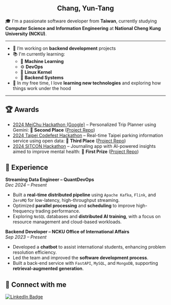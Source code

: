 <h2 align="center">Chang, Yun-Tang</h2>


🎓 I'm a passionate software developer from **Taiwan**, currently studying **Computer Science and Information Engineering** at **National Cheng Kung University (NCKU)**.

---

- 🔭 I’m working on **backend development** projects  
- 📚 I'm currently learning:  
  - 🤖 **Machine Learning**  
  - ⚙️ **DevOps**  
  - 🧠 **Linux Kernel**  
  - 🔌 **Backend Systems**
- 🌱 In my free time, I love **learning new technologies** and exploring how things work under the hood  
---

## 🏆 Awards

- [2024 MeiChu Hackathon (Google)](https://2024.meichuhackathon.org/) – Personalized Trip Planner using Gemini: 🥈 **Second Place** ([Project Repo](https://github.com/vaclisinc/Travelity))
- [2024 Taipei Codefest Hackathon](https://codefest-2024fall.taipei/) – Real-time Taipei parking information service using open data: 🥉 **Third Place** ([Project Repo](https://github.com/vaclisinc/vaclis-TownPass-Services))
- [2024 SITCON Hackathon](https://hackathon.sitcon.org/2024/) – Journaling app with AI-powered insights aimed to improve mental health: 🥇 **First Prize** ([Project Repo](https://github.com/Andrewtangtang/CCdiary-backend))

## 💼 Experience

**Streaming Data Engineer – QuantDevOps**  
*Dec 2024 – Present*  
- Built a **real-time distributed pipeline** using `Apache Kafka`, `Flink`, and `ZeroMQ` for low-latency, high-throughput streaming.
- Optimized **parallel processing** and **scheduling** to improve high-frequency trading performance.
- Exploring `NoSQL` databases and **distributed AI training**, with a focus on resource management and cloud-based workloads.

**Backend Developer – NCKU Office of International Affairs**  
*Sep 2023 – Present*  
- Developed a **chatbot** to assist international students, enhancing problem resolution efficiency.
- Led the team and improved the **software development process**.
- Built a back-end service with `FastAPI`, `MySQL`, and `MongoDB`, supporting **retrieval-augmented generation**.

## 🤝 Connect with me

<a href="https://www.linkedin.com/in/yun-tang-chang/" target="_blank">
  <img src="https://img.shields.io/badge/LinkedIn-blue?style=for-the-badge&logo=linkedin&logoColor=white" alt="LinkedIn Badge"/>
</a>


